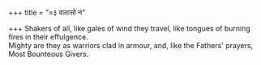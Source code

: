 +++
title = "०३ वातासो न"

+++
Shakers of all, like gales of wind they travel, like tongues of burning fires in their effulgence.  
     Mighty are they as warriors clad in armour, and, like the Fathers' prayers, Most Bounteous Givers.